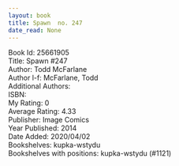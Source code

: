 ```yaml
---
layout: book
title: Spawn  no. 247
date_read: None
---
```


Book Id: 25661905<br />
Title: Spawn #247<br />
Author: Todd McFarlane<br />
Author l-f: McFarlane, Todd<br />
Additional Authors: <br />
ISBN: <br />
My Rating: 0<br />
Average Rating: 4.33<br />
Publisher: Image Comics<br />
Year Published: 2014<br />
Date Added: 2020/04/02<br />
Bookshelves: kupka-wstydu<br />
Bookshelves with positions: kupka-wstydu (#1121)<br />

